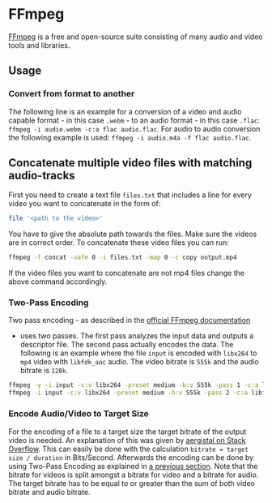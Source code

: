 # FFmpeg

[FFmpeg](https://www.ffmpeg.org) is a free and open-source suite consisting of
many audio and video tools and libraries.

## Usage

### Convert from format to another

The following line is an example for a conversion of a video and audio capable
format - in this case `.webm` - to an audio format - in this case `.flac`:
`ffmpeg -i audio.webm -c:a flac audio.flac`.
For audio to audio conversion the following example is used:
`ffmpeg -i audio.m4a -f flac audio.flac`.

## Concatenate multiple video files with matching audio-tracks

First you need to create a text file `files.txt` that includes a line for every
video you want to concatenate in the form of:

```sh
file '<path to the video>'
```

You have to give the absolute path towards the files.
Make sure the videos are in correct order.
To concatenate these video files you can run:

```sh
ffmpeg -f concat -safe 0 -i files.txt -map 0 -c copy output.mp4
```

If the video files you want to concatenate are not mp4 files change the above
command accordingly.

### Two-Pass Encoding

Two pass encoding - as described in the
[official FFmpeg documentation](https://trac.ffmpeg.org/wiki/Encode/H.264#twopass)
- uses two passes.
The first pass analyzes the input data and outputs a descriptor file.
The second pass actually encodes the data.
The following is an example where the file `input` is encoded with `libx264` to
`mp4` video with `libfdk_aac` audio.
The video bitrate is `555k` and the audio bitrate is `128k`.

```sh
ffmpeg -y -i input -c:v libx264 -preset medium -b:v 555k -pass 1 -c:a libfdk_aac -b:a 128k -f mp4 /dev/null && \
ffmpeg -i input -c:v libx264 -preset medium -b:v 555k -pass 2 -c:a libfdk_aac -b:a 128k output.mp4
```

### Encode Audio/Video to Target Size

For the encoding of a file to a target size the target bitrate of the output
video is needed.
An explanation of this was given by
[aergistal on Stack Overflow](https://stackoverflow.com/questions/29082422/ffmpeg-video-compression-specific-file-size).
This can easily be done with the calculation `bitrate = target size / duration`
in Bits/Second.
Afterwards the encoding can be done by using Two-Pass Encoding as explained in
[a previous section](#two-pass-encoding).
Note that the bitrate for videos is split amongst a bitrate for video and a
bitrate for audio.
The target bitrate has to be equal to or greater than the sum of both video
bitrate and audio bitrate.
